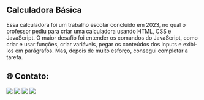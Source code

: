 ## Calculadora Básica 
Essa calculadora foi um trabalho escolar concluído em 2023, no qual o professor pediu para criar uma calculadora usando HTML, CSS e JavaScript. O maior desafio foi entender os comandos do JavaScript, como criar e usar funções, criar variáveis, pegar os conteúdos dos inputs e exibi-los em parágrafos. Mas, depois de muito esforço, consegui completar a tarefa.
## 🌐 Contato:
<div> 
  <a href="https://github.com/itsyhago" target="_blank"><img src="https://img.shields.io/badge/github-%23121011.svg?style=for-the-badge&logo=github&logoColor=white" target="_blank"></a> 
  <a href="https://www.instagram.com/itsyhagop/" target="_blank"><img src="https://img.shields.io/badge/-Instagram-%23E4405F?style=for-the-badge&logo=instagram&logoColor=white" target="_blank"></a>
  <a href = "mailto:yhagopessoad@gmail.com"><img src="https://img.shields.io/badge/-Gmail-%23333?style=for-the-badge&logo=gmail&logoColor=white" target="_blank"></a>
  <a href="https://www.linkedin.com/in/yhago-pessoa/" target="_blank"><img src="https://img.shields.io/badge/-LinkedIn-%230077B5?style=for-the-badge&logo=linkedin&logoColor=white" target="_blank"></a> 
  
</div>
